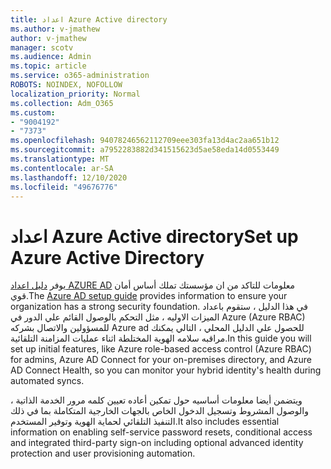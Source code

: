 ```yaml
---
title: اعداد Azure Active directory
ms.author: v-jmathew
author: v-jmathew
manager: scotv
ms.audience: Admin
ms.topic: article
ms.service: o365-administration
ROBOTS: NOINDEX, NOFOLLOW
localization_priority: Normal
ms.collection: Adm_O365
ms.custom:
- "9004192"
- "7373"
ms.openlocfilehash: 94078246562112709eee303fa13d4ac2aa651b12
ms.sourcegitcommit: a7952283882d341515623d5ae58eda14d0553449
ms.translationtype: MT
ms.contentlocale: ar-SA
ms.lasthandoff: 12/10/2020
ms.locfileid: "49676776"
---
```

# <a name="set-up-azure-active-directory"></a><span data-ttu-id="c081b-102">اعداد Azure Active directory</span><span class="sxs-lookup"><span data-stu-id="c081b-102">Set up Azure Active Directory</span></span>

<span data-ttu-id="c081b-103">يوفر [دليل اعداد AZURE AD](https://go.microsoft.com/fwlink/?linkid=2134390) معلومات للتاكد من ان مؤسستك تملك أساس أمان قوي.</span><span class="sxs-lookup"><span data-stu-id="c081b-103">The [Azure AD setup guide](https://go.microsoft.com/fwlink/?linkid=2134390) provides information to ensure your organization has a strong security foundation.</span></span> <span data-ttu-id="c081b-104">في هذا الدليل ، ستقوم باعداد الميزات الاوليه ، مثل التحكم بالوصول القائم علي الدور في Azure (Azure RBAC) للمسؤولين والاتصال بشركه Azure ad للحصول علي الدليل المحلي ، التالي يمكنك مراقبه سلامه الهوية المختلطة اثناء عمليات المزامنة التلقائية.</span><span class="sxs-lookup"><span data-stu-id="c081b-104">In this guide you will set up initial features, like Azure role-based access control (Azure RBAC) for admins, Azure AD Connect for your on-premises directory, and Azure AD Connect Health, so you can monitor your hybrid identity's health during automated syncs.</span></span>

<span data-ttu-id="c081b-105">ويتضمن أيضا معلومات أساسيه حول تمكين أعاده تعيين كلمه مرور الخدمة الذاتية ، والوصول المشروط وتسجيل الدخول الخاص بالجهات الخارجية المتكاملة بما في ذلك التنفيذ التلقائي لحماية الهوية وتوفير المستخدم.</span><span class="sxs-lookup"><span data-stu-id="c081b-105">It also includes essential information on enabling self-service password resets, conditional access and integrated third-party sign-on including optional advanced identity protection and user provisioning automation.</span></span>
